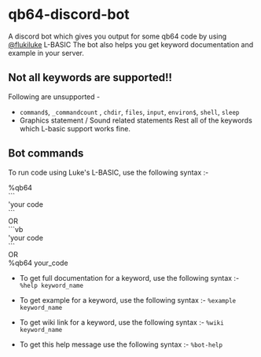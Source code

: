 # qb64-discord-bot
A discord bot which gives you output for some qb64 code by using [@flukiluke](https://github.com/flukiluke) L-BASIC 
The bot also helps you get keyword documentation and example in your server.

## Not all keywords are supported!!
Following are unsupported - 
- `command$`, `_commandcount` , `chdir`, `files`, `input`, `environ$`, `shell`, `sleep`
- Graphics statement / Sound related statements
Rest all of the keywords which L-basic support works fine.

## Bot commands
To run code using Luke's L-BASIC, use the following syntax :- 

%qb64 <br>
\`\`\` <br>
'your code <br>
\`\`\` <br>
OR <br>
\`\`\`vb <br>
'your code <br>
\`\`\` <br>
OR <br>
%qb64 your_code<br>

- To get full documentation for a keyword, use the following syntax :-
`%help keyword_name`

- To get example for a keyword, use the following syntax :-
`%example keyword_name`

- To get wiki link for a keyword, use the following syntax :-
`%wiki keyword_name`

- To get this help message use the following syntax :-
`%bot-help`
